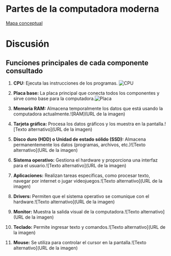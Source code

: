 # Partes de la computadora moderna 
[Mapa conceptual](https://www.canva.com/design/DAGL6vyzq4M/cO40Zn-snjw04hgy053-7A/view?utm_content=DAGL6vyzq4M&utm_campaign=designshare&utm_medium=link&utm_source=editor)

# Discusión

## Funciones principales de cada componente consultado
1. **CPU:** Ejecuta las instrucciones de los programas. ![CPU](https://hardzone.es/app/uploads-hardzone.es/2019/11/CPU.jpg)

2. **Placa base:** La placa principal que conecta todos los componentes y sirve como base para la computadora.![Placa](https://encrypted-tbn0.gstatic.com/images?q=tbn:ANd9GcTqEKudZ9WiCSHIMJBV-AI0TyTilqPg34u3Rw&s)


3. **Memoria RAM:** Almacena temporalmente los datos que está usando la computadora actualmente.![RAM](URL de la imagen)


4. **Tarjeta gráfica:** Procesa los datos gráficos y los muestra en la pantalla.![Texto alternativo](URL de la imagen)


5. **Disco duro (HDD) o Unidad de estado sólido (SSD):** Almacena permanentemente los datos (programas, archivos, etc.)![Texto alternativo](URL de la imagen)


6. **Sistema operativo:** Gestiona el hardware y proporciona una interfaz para el usuario.![Texto alternativo](URL de la imagen)


7. **Aplicaciones:** Realizan tareas específicas, como procesar texto, navegar por internet o jugar videojuegos.![Texto alternativo](URL de la imagen)


8. **Drivers:** Permiten que el sistema operativo se comunique con el hardware.![Texto alternativo](URL de la imagen)


9. **Monitor:** Muestra la salida visual de la computadora.![Texto alternativo](URL de la imagen)


10. **Teclado:** Permite ingresar texto y comandos.![Texto alternativo](URL de la imagen)


11. **Mouse:** Se utiliza para controlar el cursor en la pantalla.![Texto alternativo](URL de la imagen)

